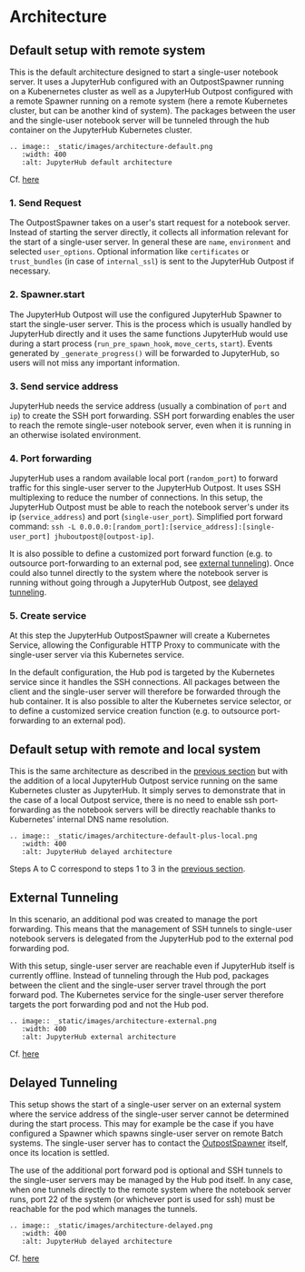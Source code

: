 # Architecture

## Default setup with remote system

This is the default architecture designed to start a single-user notebook server. It uses a JupyterHub configured with an OutpostSpawner running on a Kubenernetes cluster as well as a JupyterHub Outpost configured with a remote Spawner running on a remote system (here a remote Kubernetes cluster, but can be another kind of system). The packages between the user and the single-user notebook server will be tunneled through the hub container on the JupyterHub Kubernetes cluster.

```{eval-rst}
.. image:: _static/images/architecture-default.png
   :width: 400
   :alt: JupyterHub default architecture
```

Cf. [here](https://jupyterhub.readthedocs.io/en/latest/reference/technical-overview.html#the-major-subsystems-hub-proxy-single-user-notebook-server)

### 1. Send Request
The OutpostSpawner takes on a user's start request for a notebook server. Instead of starting the server directly, it collects all information relevant for the start of a single-user server. In general these are `name`, `environment` and selected `user_options`. Optional information like `certificates` or `trust_bundles` (in case of `internal_ssl`) is sent to the JupyterHub Outpost if necessary.  

### 2. Spawner.start
The JupyterHub Outpost will use the configured JupyterHub Spawner to start the single-user server. This is the process which is usually handled by JupyterHub directly and it uses the same functions JupyterHub would use during a start process (`run_pre_spawn_hook`, `move_certs`, `start`). Events generated by `_generate_progress()` will be forwarded to JupyterHub, so users will not miss any important information. 

### 3. Send service address
JupyterHub needs the service address (usually a combination of `port` and `ip`) to create the SSH port forwarding. SSH port forwarding enables the user to reach the remote single-user notebook server, even when it is running in an otherwise isolated environment.

### 4. Port forwarding
JupyterHub uses a random available local port (`random_port`) to forward traffic for this single-user server to the JupyterHub Outpost. It uses SSH multiplexing to reduce the number of connections. In this setup, the JupyterHub Outpost must be able to reach the notebook server's under its ip (`service_address`) and port (`single-user_port`).
Simplified port forward command: `ssh -L 0.0.0.0:[random_port]:[service_address]:[single-user_port] jhuboutpost@[outpost-ip]`.  

It is also possible to define a customized port forward function (e.g. to outsource port-forwarding to an external pod, see [external tunneling](#external-tunneling)). Once could also tunnel directly to the system where the notebook server is running without going through a JupyterHub Outpost, see [delayed tunneling](#delayed-tunneling).

### 5. Create service
At this step the JupyterHub OutpostSpawner will create a Kubernetes Service, allowing the Configurable HTTP Proxy to communicate with the single-user server via this Kubernetes service.  

In the default configuration, the Hub pod is targeted by the Kubernetes service since it handles the SSH connections. All packages between the client and the single-user server will therefore be forwarded through the hub container. It is also possible to alter the Kubernetes service selector, or to define a customized service creation function (e.g. to outsource port-forwarding to an external pod).

## Default setup with remote and local system

This is the same architecture as described in the [previous section](#default-setup-with-remote-system) but with the addition of a local JupyterHub Outpost service running on the same Kubernetes cluster as JupyterHub. It simply serves to demonstrate that in the case of a local Outpost service, there is no need to enable ssh port-forwarding as the notebook servers will be directly reachable thanks to Kubernetes' internal DNS name resolution.  

```{eval-rst}
.. image:: _static/images/architecture-default-plus-local.png
   :width: 400
   :alt: JupyterHub delayed architecture
```

Steps A to C correspond to steps 1 to 3 in the [previous section](#default-setup-with-remote-system).
## External Tunneling

In this scenario, an additional pod was created to manage the port forwarding. This means that the management of SSH tunnels to single-user notebook servers is delegated from the JupyterHub pod to the external pod forwarding pod.

With this setup, single-user server are reachable even if JupyterHub itself is currently offline. Instead of tunneling through the Hub pod, packages between the client and the single-user server travel through the port forward pod. The Kubernetes service for the single-user server therefore targets the port forwarding pod and not the Hub pod.

```{eval-rst}
.. image:: _static/images/architecture-external.png
   :width: 400
   :alt: JupyterHub external architecture
```

Cf. [here](https://jupyterhub.readthedocs.io/en/latest/reference/technical-overview.html#the-major-subsystems-hub-proxy-single-user-notebook-server)

## Delayed Tunneling

This setup shows the start of a single-user server on an external system where the service address of the single-user server cannot be determined during the start process. This may for example be the case if you have configured a Spawner which spawns single-user server on remote Batch systems. The single-user server has to contact the [OutpostSpawner](https://jupyterhub-outpostspawner.readthedocs.io/en/latest/apiendpoints.html) itself, once its location is settled.

The use of the additional port forward pod is optional and SSH tunnels to the single-user servers may be managed by the Hub pod itself. In any case, when one tunnels directly to the remote system where the notebook server runs, port 22 of the system (or whichever port is used for ssh) must be reachable for the pod which manages the tunnels.

```{eval-rst}
.. image:: _static/images/architecture-delayed.png
   :width: 400
   :alt: JupyterHub delayed architecture
```

Cf. [here](https://jupyterhub.readthedocs.io/en/latest/reference/technical-overview.html#the-major-subsystems-hub-proxy-single-user-notebook-server)
